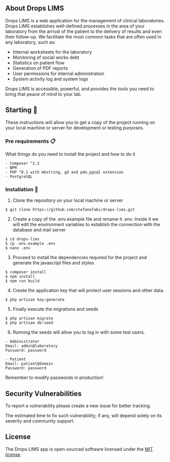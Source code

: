 ## About Drops LIMS

Drops LIMS is a web application for the management of clinical laboratories. Drops LIMS establishes well-defined processes in the area of your laboratory from the arrival of the patient to the delivery of results and even their follow-up. We facilitate the most common tasks that are often used in any laboratory, such as:

- Internal worksheets for the laboratory
- Monitoring of social works debt
- Statistics on patient flow
- Generation of PDF reports
- User permissions for internal administration
- System activity log and system logs

Drops LIMS is accessible, powerful, and provides the tools you need to bring that peace of mind to your lab.

## Starting 🚀

These instructions will allow you to get a copy of the project running on your local machine or server for development or testing purposes.

### Pre requirements 📋

What things do you need to install the project and how to do it

```
- Composer ^2.2
- NPM
- PHP ^8.1 with mbstring, gd and pdo_pgsql extension
- PostgreSQL
```

### Installation 🔧

1. Clone the repository on your local machine or server

```
$ git clone https://github.com/stefanofabi/drops-lims.git
```

2. Create a copy of the .env.example file and rename it .env. Inside it we will edit the environment variables to establish the connection with the database and mail server

```
$ cd drops-lims
$ cp .env.example .env
$ nano .env
```

3. Proceed to install the dependencies required for the project and generate the javascript files and styles.

```
$ composer install
$ npm install
$ npm run build
```
4. Create the application key that will protect user sessions and other data.

```
$ php artisan key:generate
```

5. Finally execute the migrations and seeds

```
$ php artisan migrate
$ php artisan db:seed
```

6. Running the seeds will allow you to log in with some test users.
```
- Administrator 
Email: admin@laboratory
Password: password

- Patient
Email: patient@domain
Password: password
```

Remember to modify passwords in production!

## Security Vulnerabilities

To report a vulnerability please create a new issue for better tracking.

The estimated time to fix such vulnerability, if any, will depend solely on its severity and community support.

## License

The Drops LIMS app is open-sourced software licensed under the [MIT license](https://opensource.org/licenses/MIT).
